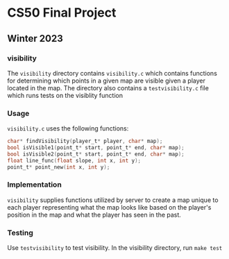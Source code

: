# CS50 Final Project
## Winter 2023

### visibility

The `visibility` directory contains `visibility.c` which contains functions for determining
which points in a given map are visible given a player located in the map. The directory
also contains a `testvisibility.c` file which runs tests on the visiblity function 

### Usage

`visibility.c` uses the following functions:

```c
char* findVisibility(player_t* player, char* map);
bool isVisible1(point_t* start, point_t* end, char* map);
bool isVisible2(point_t* start, point_t* end, char* map);
float line_func(float slope, int x, int y);
point_t* point_new(int x, int y);
```

### Implementation

`visibility` supplies functions utilized by server to create a map unique to each player
representing what the map looks like based on the player's position in the map and what
the player has seen in the past.

### Testing

Use `testvisibility` to test visibility. In the visibility directory, run `make test`


